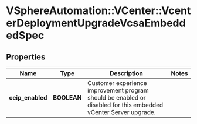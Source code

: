 # VSphereAutomation::VCenter::VcenterDeploymentUpgradeVcsaEmbeddedSpec

## Properties
Name | Type | Description | Notes
------------ | ------------- | ------------- | -------------
**ceip_enabled** | **BOOLEAN** | Customer experience improvement program should be enabled or disabled for this embedded vCenter Server upgrade. | 


